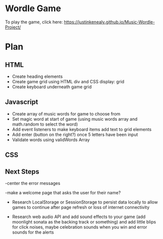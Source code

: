 # Wordle Game

To play the game, click here:  https://justinkenealy.github.io/Music-Wordle-Project/ 

# Plan

## HTML
- Create heading elements
- Create game grid using HTML div and CSS display: grid
- Create keyboard underneath game grid

## Javascript
- Create array of music words for game to choose from
- Set magic word at start of game (using music words array and math.random to select the word)
- Add event listeners to make keyboard items add text to grid elements
- Add enter (button on the right?) once 5 letters have been input
- Validate words using validWords Array


## CSS


## Next Steps
-center the error messages

-make a welcome page that asks the user for their name? 

- Research LocalStorage or SessionStorage to persist data locally to allow games to continue after page refresh or loss of internet connectivity

- Research web audio API and add sound effects to your game (add moonlight sonata as the backing track or something) and add little blips for click noises, maybe celebration sounds when you win and error sounds for the alerts


